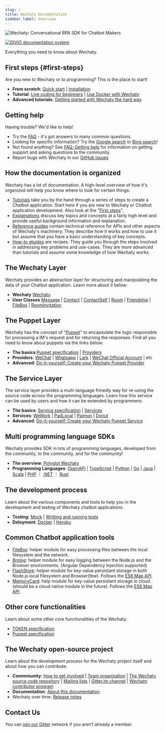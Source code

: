 ```yaml
---
slug: /
title: Wechaty Documentation
sidebar_label: Overview
---
```


![Wechaty: Conversational RPA SDK for Chatbot Makers](/img/wechaty-logo.svg)

[![DIVIO documentation system](https://img.shields.io/badge/DIVIO-Documentation%20System-blue)](https://documentation.divio.com/)

Everything you need to know about Wechaty.

## First steps {#first-steps}

Are you new to Wechaty or to programming? This is the place to start!

- **From scratch**: [Quick start](getting-started/quick-start.mdx) | [Installation](howto/install.md)
- **Tutorial**: [Live coding for beginners](tutorials/video-tutorial.md) | [Use Docker with Wechaty](tutorials/docker.md)
- **Advanced tutorials**: [Getting started with Wechaty the hard way](getting-started/hard-way.mdx)

## Getting help

Having trouble? We'd like to help!

- Try the [FAQ](explainations/faq.md) - it's got answers to many common questions.
- Looking for specific information? Try the [Google search](https://www.google.com/search?q=site%3Awechaty.js.org) or [Bing search](https://www.bing.com/search?q=site%3Awechaty.js.org)!
- Not found anything? See [FAQ: Getting help](explainations/faq.md) for information on getting support and asking questions to the community.
- Report bugs with Wechaty in our [GitHub issues](https://github.com/wechaty/wechaty/issues/)

## How the documentation is organized

Wechaty has a lot of documentation. A high-level overview of how it's organized will help you know where to look for certain things:

- [Tutorials](tutorials/overview.md) take you by the hand through a series of steps to create a Chatbot application. Start here if you are new to Wechaty or Chatbot application development. Also look at the "[First steps](#first-steps)".
- [Explainations](explainations/overview.mdx) discuss key topics and concepts at a fairly high level and provide useful background information and explanation.
- [Reference guides](references/overview.mdx) contain technical reference for APIs and other aspects of Wechaty's machinery. They describe how it works and how to use it but assume that you have a basic understanding of key concepts.
- [How-to gtuides](howto/overview.mdx) are recipes. They guide you through the steps involved in addressing key problems and use-cases. They are more advanced than tutorials and assume some knowledge of how Wechaty works.

## The Wechaty Layer

Wechaty provides an abstraction layer for structuring and manipulating the data of your Chatbot application. Learn more about it below:

- **Wechaty** [Wechaty](api/wechaty.md)
- **User Classes** [Message](api/message.md) | [Contact](api/contact.md) | [ContactSelf](api/contact-self.md) | [Room](api/room.md) | [Friendship](api/friendship.md) | [FileBox](https://github.com/huan/file-box) | [RoomInvitation](api/room-invitation.md)

## The Puppet Layer

Wechaty has the concept of "[Puppet](specs/puppet.md)" to encapsulate the logic responsible for processing a IM's request and for returning the responses. Find all you need to know about puppets via the links below:

- **The basics**:[Puppet specification](specs/puppet.md) | [Providers](puppet-providers/overview.mdx)
- **Providers**: [WeChat](puppet-providers/wechat.md) | [Whatsapp](puppet-providers/whatsapp.md) | [Lark](puppet-providers/lark.md) | [WeChat Official Account](puppet-providers/official-account.md) | etc
- **Advanced**: [Do-it-yourself: Create your Wechaty Puppet Provider](puppet-providers/diy.md)

## The Service Layer

The service layer provides a multi-language frinedly way for re-using the source code across the programming languages. Learn how this service can be used by users and how it can be extended by programmers:

- **The basics**: [Service specification](specs/service.md) | [Services](puppet-services/overview.mdx)
- **Services**: [WeWork](puppet-services/wxwork.md) | [PadLocal](puppet-services/padlocal.md) | [Paimon](puppet-services/paimon.md) | [Donut](puppet-services/donut.md)
- **Advanced**: [Do-it-yourself: Create your Wechaty Puppet Service](puppet-services/diy.md)

## Multi programming language SDKs

Wechaty provides SDK in lots of programming languages, developed from the community, to the community, and for the community!

- **The overview**: [Polyglot Wechaty](polyglot/overview.mdx)
- **Programming Languages**: [OpenAPI](polyglot/openapi/) | [TypeScript](polyglot/typescript/) | [Python](polyglot/python/) | [Go](polyglot/go/) | [Java](polyglot/java/) | [Scala](polyglot/scala/) | [PHP](polyglot/php/) ｜ [.NET](polyglot/dotnet/) ｜ [Rust](polyglot/rust/)

## The development process

Learn about the various components and tools to help you in the development and testing of Wechaty chatbot applications:

<!--
- **Settings**: [Overview]() | [Full list of settings]()
- **Chatbot applications**: [Overview]()
- **Exceptions**: [Overview]()
-->

- **Testing**: [Mock](puppet-providers/mock.md) | [Writting and running tests](https://github.com/wechaty/wechaty-vorpal-contrib/blob/master/src/contrib/math_master/math_master.spec.ts)
- **Deloyment**: [Docker](tutorials/docker.md) | [Heroku](https://github.com/wechaty/heroku-wechaty-getting-started)

## Common Chatbot application tools

- [FileBox](https://github.com/huan/file-box): helper module for easy processing files between the local filesystem and the network.
- [Brolog](https://github.com/huan/brolog): helper module for easy logging between the Node.js and the Browser environments. (Angular Dependency Injection supported)
- [FlashStore](https://github.com/huan/flash-store): helper module for key-value persistant storage in both Node.js local filesystem and Browser(tbw). Follows the [ES6 Map API](https://github.com/huan/async-map-like#readme).
- [MemoryCard](https://github.com/huan/memory-card): help module for key-value persistant storage in cloud. (should be a cloud native module in the future). Follows the [ES6 Map API](https://github.com/huan/async-map-like#readme).

## Other core functionalities

Learn about some other core functionalities of the Wechaty:

- [TOKEN specification](specs/token.md)
- [Puppet specification](specs/puppet.md)

## The Wechaty open-source project

Learn about the development process for the Wechaty project itself and about how you can contribute:

- **Commmunity**: [How to get involved](contributing/overview.md) | [Team organization](https://github.com/wechaty/PMC) | [The Wechaty source code repository](https://github.com/wechaty/wechaty) | [Mailing lists](https://groups.google.com/g/wechaty) | [Gitter.im channel](https://gitter.im/wechaty/wechaty) | [Wechaty contributor program](contributing/contributor-program.md)
- **Documentation**: [About this documentation](contributing/documentation.md)
- Wechaty over time: [Release notes](https://github.com/wechaty/wechaty/releases)

## Contact Us

You can [join our Gitter](https://gitter.im/wechaty/wechaty) network if you aren’t already a member.
